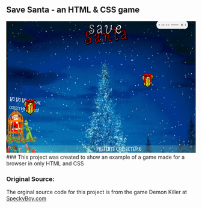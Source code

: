 ## Save Santa - an HTML & CSS game
<img src="https://github.com/tbon27/Save-Santa-Game/blob/main/images/readmeSS1.png" width="550" height="350">
### This project was created to show an example of a game made for a browser in only HTML and CSS

### Original Source:
The orginal source code for this project is from the game Demon Killer at [SpeckyBoy.com](https://speckyboy.com/pure-css-games/)
